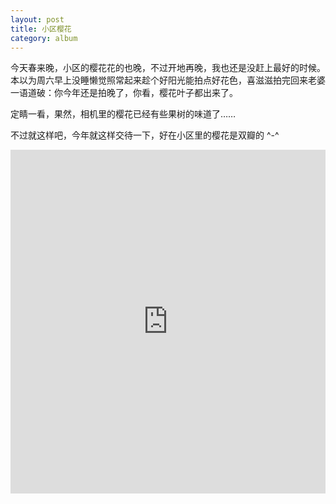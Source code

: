 ```yaml
---
layout: post
title: 小区樱花
category: album
---
```


今天春来晚，小区的樱花花的也晚，不过开地再晚，我也还是没赶上最好的时候。本以为周六早上没睡懒觉照常起来趁个好阳光能拍点好花色，喜滋滋拍完回来老婆一语道破：你今年还是拍晚了，你看，樱花叶子都出来了。

定睛一看，果然，相机里的樱花已经有些果树的味道了……

不过就这样吧，今年就这样交待一下，好在小区里的樱花是双瓣的 ^-^

<iframe class="imgur-album" width="100%" height="550" frameborder="0" src="http://imgur.com/a/6VBvZ/embed"></iframe>

